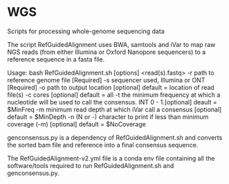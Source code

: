 # WGS
Scripts for processing whole-genome sequencing data

The script RefGuidedAlignment uses BWA, samtools and iVar to map raw NGS reads (from either Illumina or Oxford Nanopore sequencers) to a reference sequence in a fasta file.

Usage: bash RefGuidedAlignment.sh [options] <read(s).fastq>
	-r path to reference genome file [Required]
	-s sequencer used, Illumina or ONT [Required]
	-o path to output location [optional] default = location of read file(s)
	-c cores [optional] default = all
	-t the minimum frequency at which a nucleotide will be used to call the consensus. INT 0 - 1.[optional] deault = $MinFreq
	-m minimum read depth at which iVar call a consensus [optional] default = $MinDepth
	-n (N or -) character to print if less than minimum coverage (-m) [optional] default = $NoCoverage
  
  genconsensus.py is a dependency of RefGuidedAlignment.sh and converts the sorted bam file and reference into a final consensus sequence.
  
  The RefGuidedAlignment-v2.yml file is a conda env file containing all the software/tools required to run RefGuidedAlignment.sh and genconsensus.py.
